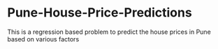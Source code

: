 # Pune-House-Price-Predictions
This is a regression based problem to predict the house prices in Pune based on various factors
